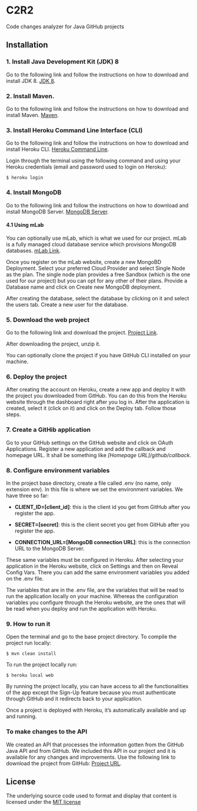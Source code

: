 # C2R2

Code changes analyzer for Java GitHub projects

## Installation

### 1. Install Java Development Kit (JDK) 8
Go to the following link and follow the instructions on how to download and install JDK 8. [JDK 8](http://www.oracle.com/technetwork/java/javase/downloads/jdk8-downloads-2133151.html).

### 2. Install Maven.
Go to the following link and follow the instructions on how to download and install Maven. [Maven](http://maven.apache.org).

### 3. Install Heroku Command Line Interface (CLI)
Go to the following link and follow the instructions on how to download and install Heroku CLI. [Heroku Command Line](https://devcenter.heroku.com/articles/heroku-command-line).

Login through the terminal using the following command and using your Heroku credentials (email and password used to login on Heroku):

```
$ heroku login
```

### 4. Install MongoDB
Go to the following link and follow the instructions on how to download and install MongoDB Server. [MongoDB Server](https://www.mongodb.com/download-center?jmp=nav#community).

#### 4.1 Using mLab
You can optionally use mLab, which is what we used for our project. mLab is a fully managed cloud database service which provisions MongoDB databases. [mLab Link](https://mlab.com).

Once you register on the mLab website, create a new MongoBD Deployment. Select your preferred Cloud Provider and select Single Node as the plan. The single node plan provides a free Sandbox (which is the one used for our project) but you can opt for any other of their plans. Provide a Database name and click on Create new MongoDB deployment.

After creating the database, select the database by clicking on it and select the users tab. Create a new user for the database.

### 5. Download the web project
Go to the following link and download the project. [Project Link](https://github.com/jpavelw/c2r2).

After downloading the project, unzip it.

You can optionally clone the project if you have GitHub CLI installed on your machine.

### 6. Deploy the project
After creating the account on Heroku, create a new app and deploy it with the project you downloaded from GitHub. You can do this from the Heroku website through the dashboard right after you log in. After the application is created, select it (click on it) and click on the Deploy tab. Follow those steps.

### 7. Create a GitHib application
Go to your GitHub settings on the GitHub website and click on OAuth Applications. Register a new application and add the callback and homepage URL. It shall be something like *[Homepage URL]/github/callback*.

### 8. Configure environment variables
In the project base directory, create a file called .env (no name, only extension env). In this file is where we set the environment variables. We have three so far:

* __CLIENT_ID=[client_id]__: this is the client id you get from GitHub after you register the app.

* __SECRET=[secret]__: this is the client secret you get from GitHub after you register the app.

* __CONNECTION_URL=[MongoDB connection URL]__: this is the connection URL to the MongoDB Server.

These same variables must be configured in Heroku. After selecting your application in the Heroku website, click on Settings and then on Reveal Config Vars. There you can add the same environment variables you added on the .env file.

The variables that are in the .env file, are the variables that will be read to run the application locally on your machine. Whereas the configuration variables you configure through the Heroku website, are the ones that will be read when you deploy and run the application with Heroku.

### 9. How to run it
Open the terminal and go to the base project directory. To compile the project run locally:

```
$ mvn clean install
```

To run the project locally run:

```
$ heroku local web
```

By running the project locally, you can have access to all the functionalities of the app except the Sign-Up feature because you must authenticate through GitHub and it redirects back to your application.

Once a project is deployed with Heroku, it’s automatically available and up and running.

### To make changes to the API
We created an API that processes the information gotten from the GitHub Java API and from GitHub. We included this API in our project and it is available for any changes and improvements. Use the following link to download the project from GitHub: [Project URL](https://github.com/LumbardhAgaj/Code-Changes-Reporter).

## License

The underlying source code used to format and display that content is licensed under the [MIT license](https://github.com/jpavelw/c2r2/blob/master/LICENSE)